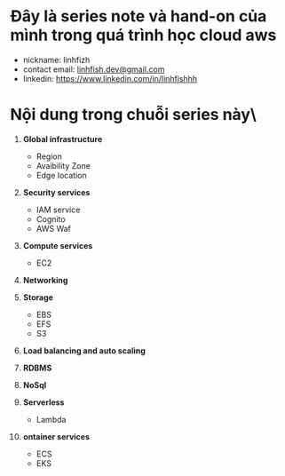 

# Đây là series note và hand-on của mình trong quá trình học cloud aws
- nickname: linhfizh
- contact email: linhfish.dev@gmail.com
- linkedin: https://www.linkedin.com/in/linhfishhh

# Nội dung trong chuỗi series này\
1. **Global infrastructure**
    - Region
    - Avaibility Zone
    - Edge location

2. **Security services**
    - IAM service
    - Cognito
    - AWS Waf

3. **Compute services**
    - EC2

4. **Networking**

5. **Storage**
    - EBS
    - EFS
    - S3

6. **Load balancing and auto scaling**

7. **RDBMS** 

8. **NoSql**

9. **Serverless**
    - Lambda

10. **ontainer services**
    - ECS
    - EKS